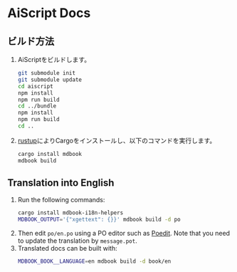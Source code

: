 # AiScript Docs

## ビルド方法
1. AiScriptをビルドします。
   ```sh
   git submodule init
   git submodule update
   cd aiscript
   npm install
   npm run build
   cd ../bundle
   npm install
   npm run build
   cd ..
   ```
2. [rustup](https://www.rust-lang.org/tools/install/)によりCargoをインストールし、以下のコマンドを実行します。
   ```sh
   cargo install mdbook
   mdbook build
   ```

## Translation into English
1. Run the following commands:
   ```sh
   cargo install mdbook-i18n-helpers
   MDBOOK_OUTPUT='{"xgettext": {}}' mdbook build -d po
   ```
1. Then edit `po/en.po` using a PO editor such as [Poedit](https://poedit.net/).
   Note that you need to update the translation by `message.pot`.
1. Translated docs can be built with:
   ```sh
   MDBOOK_BOOK__LANGUAGE=en mdbook build -d book/en
   ```
